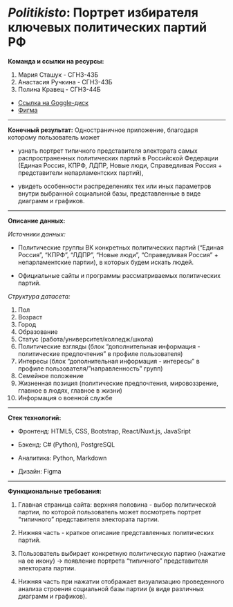 # **_Politikisto_: Портрет избирателя ключевых политических партий РФ**

**Команда и ссылки на ресурсы:**

1. Мария Сташук - СГН3-43Б
2. Анастасия Ручкина - СГН3-43Б
3. Полина Кравец - СГН3-44Б

- [Ссылка на Goggle-диск](https://drive.google.com/drive/folders/10pOnnqeiI2D2zgAsmHOggP_RSEKCuebf?usp=sharing)
- [Фигма](https://www.figma.com/file/wNrVdvW1SooDtmB9Rxymbr/Politikisto?node-id=0%3A1)

---

**Конечный результат:** Одностраничное приложение, благодаря которому пользователь может 
- узнать портрет типичного представителя электората самых распространенных политических партий в Российской Федерации (Единая Россия, КПРФ, ЛДПР, Новые люди, Справедливая Россия + представители непарламентских партий), 

- увидеть особенности распределениях тех или иных параметров внутри выбранной социальной базы, представленные в виде диаграмм и графиков. 
---

**Описание данных:**

_Источники данных:_

- Политические группы ВК конкретных политических партий (“Единая Россия”, “КПРФ”, “ЛДПР”, “Новые люди”, “Справедливая Россия” + непарламентские партии), в которых будем искать людей. 

- Официальные сайты и программы рассматриваемых политических партий.

_Структура датасета:_

1. Пол
2. Возраст
3. Город
4. Образование
5. Статус (работа/университет/колледж/школа)
6. Политические взгляды (блок “дополнительная информация - политические предпочтения” в профиле пользователя)
7. Интересы (блок “дополнительная информация - интересы” в профиле пользователя/”направленность” групп)
8. Семейное положение
9. Жизненная позиция (политические предпочтения, мировоззрение,  главное в людях,  главное в жизни)
10. Информация о военной службе

---

**Стек технологий:**

- Фронтенд: HTML5, CSS, Bootstrap, React/Nuxt.js, JavaSript

- Бэкенд: С# (Python), PostgreSQL

- Аналитика: Python, Markdown

- Дизайн: Figma

---

**Функциональные требования:**

1. Главная страница сайта: верхняя половина - выбор политической партии, по которой пользователь может посмотреть портрет “типичного” представителя электората партии. 

2. Нижняя часть - краткое описание представленных политических партий. 

3. Пользователь выбирает конкретную политическую партию (нажатие на ее икону) -> появление портрета “типичного” представителя электората партии. 

4. Нижняя часть при нажатии отображает визуализацию проведенного анализа строения социальной базы партии (в виде различных диаграмм и графиков).




